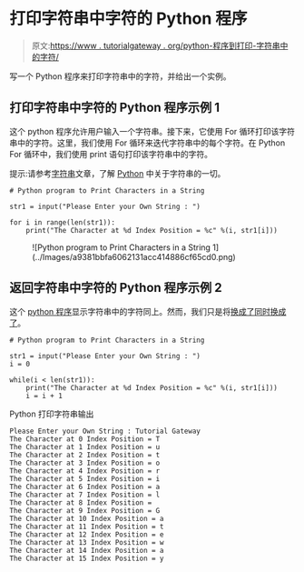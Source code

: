 # 打印字符串中字符的 Python 程序

> 原文:[https://www . tutorialgateway . org/python-程序到打印-字符串中的字符/](https://www.tutorialgateway.org/python-program-to-print-characters-in-a-string/)

写一个 Python 程序来打印字符串中的字符，并给出一个实例。

## 打印字符串中字符的 Python 程序示例 1

这个 python 程序允许用户输入一个字符串。接下来，它使用 For 循环打印该字符串中的字符。这里，我们使用 For 循环来迭代字符串中的每个字符。在 Python For 循环中，我们使用 print 语句打印该字符串中的字符。

提示:请参考[字符串](https://www.tutorialgateway.org/python-string/)文章，了解 [Python](https://www.tutorialgateway.org/python-tutorial/) 中关于字符串的一切。

```
# Python program to Print Characters in a String

str1 = input("Please Enter your Own String : ")

for i in range(len(str1)):
    print("The Character at %d Index Position = %c" %(i, str1[i]))
```

<figure class="wp-block-image">![Python program to Print Characters in a String 1](../Images/a9381bbfa6062131acc414886cf65cd0.png)</figure>

## 返回字符串中字符的 Python 程序示例 2

这个 [python 程序](https://www.tutorialgateway.org/python-programming-examples/)显示字符串中的字符同上。然而，我们只是将[换成了](https://www.tutorialgateway.org/python-for-loop/)[同时换成了](https://www.tutorialgateway.org/python-while-loop/)。

```
# Python program to Print Characters in a String

str1 = input("Please Enter your Own String : ")
i = 0

while(i < len(str1)):
    print("The Character at %d Index Position = %c" %(i, str1[i]))
    i = i + 1
```

Python 打印字符串输出

```
Please Enter your Own String : Tutorial Gateway
The Character at 0 Index Position = T
The Character at 1 Index Position = u
The Character at 2 Index Position = t
The Character at 3 Index Position = o
The Character at 4 Index Position = r
The Character at 5 Index Position = i
The Character at 6 Index Position = a
The Character at 7 Index Position = l
The Character at 8 Index Position =  
The Character at 9 Index Position = G
The Character at 10 Index Position = a
The Character at 11 Index Position = t
The Character at 12 Index Position = e
The Character at 13 Index Position = w
The Character at 14 Index Position = a
The Character at 15 Index Position = y
```